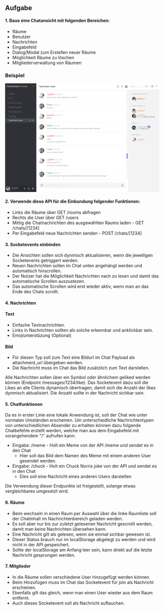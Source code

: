 ## Aufgabe

#### 1. Baue eine Chatansicht mit folgenden Bereichen:
* Räume
* Benutzer
* Nachrichten
* Eingabefeld
* Dialog/Modal zum Erstellen neuer Räume
* Möglichkeit Räume zu löschen
* Mitgliederverwaltung von Räumen

### Beispiel

![alt text](https://raw.githubusercontent.com/daserthkm/hackathon/master/docs/images/example_discord.png)

#### 2. Verwende diese API für die Einbundung folgender Funktionen:
* Links die Räume über GET /rooms abfragen
* Rechts die User über GET /users
* Mittig die Chatnachrichten des ausgewählten Raums laden - GET /chats/[1234]
* Per Eingabefeld neue Nachrichten senden - POST /chats/[1234]

#### 3. Socketevents einbinden
* Die Ansichten sollen sich dynmisch aktualisieren, wenn die jeweiligen Socketevents getriggert werden.
* Neuen Nachrichten sollen im Chat unten angehängt werden und automatisch hinscrollen.
* Der Nutzer hat die Möglichkeit Nachrichten nach zu lesen und damit das automatische Scrollen auszustezen.
* Das automatische Scrollen wird erst wieder aktiv, wenn man an das Ende des Chats scrollt.

#### 4. Nachrichten

#### Text
* Einfache Textnachrichten.
* Links in Nachrichten sollten als solche erkennbar und anklickbar sein.
* Emojiunterstüzung (Optional)

#### Bild
* Für diesen Typ soll zum Text eine Bildurl im Chat Payload als attachment_url übergeben werden.
* Die Nachricht muss im Chat das Bild zusätzlich zum Text darstellen.

Alle Nachrichten sollen über ein Symbol oder ähnlichem geliked werden können (Endpoint /messages/1234/like).
Das Socketevent dazu soll die Likes an alle Clients dynamisch übertragen, damit sich die Anzahl der likes dynmisch aktualisiert.
Die Anzahl sollte in der Nachricht sichbar sein.
  
#### 5. Chatfunktionen

Da es in erster Linie eine lokale Anwendung ist, soll der Chat wie unter normalen Umständen erscheinen. 
Um unterschiedliche Nachrichtentypen von unterschiedlichen Absender zu erhalten können dazu folgende Chatbefehle erstellt werden,
welche man aus dem Eingabefeld mit vorangehendem "/" aufrufen kann:

* Eingabe: /meme - Holt ein Meme von der API /meme und sendet es in den Chat
  * Hier soll das Bild dem Namen des Meme mit einem anderen User gesendet werden.
* Eingabe: /chuck - Holt ein Chuck Norris joke von der API und sendet es in den Chat
  * Dies soll eine Nachricht eines anderen Users darstellen

Die Verwendung dieser Endpunkte ist freigestellt, solange etwas vergleichbares umgesetzt wird.

#### 6. Räume

* Beim wechseln in einen Raum per Auswahl über die linke Raumliste soll der Chatinhalt im Nachrichtenbereich geladen werden.
* Es soll aber nur bis zur zuletzt gelesenen Nachricht gescrollt werden, damit man keine Nachrichten übersehen kann.
* Eine Nachricht gilt als gelesen, wenn sie einmal sichbar gewesen ist.
* Dieser Status brauch nur im localStorage abgelegt zu werden und wird nicht in der API gespeichert.
* Sollte der localStorage am Anfang leer sein, kann direkt auf die letzte Nachricht gesprungen werden.

#### 7. Mitglieder

* In die Räume sollen verschiedene User hinzugefügt werden können.
* Beim Hinzufügen muss im Chat das Socketevent für join als Nachricht erscheinen.
* Ebenfalls gilt das gleich, wenn man einen User wieder aus dem Raum entfernt.
* Auch dieses Socketevent soll als Nachricht auftauchen.


